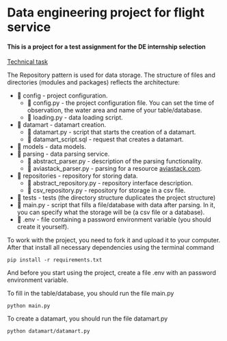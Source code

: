 # Data engineering project for flight service
#### This is a project for a test assignment for the DE internship selection

[Technical task](specification.md)

The Repository pattern is used for data storage. The structure of files
and directories (modules and packages) reflects the architecture:
- 📁 config - project configuration.
  - 📄 config.py - the project configuration file. You can set the time of observation, the water area and name of your table/database.
  - 📄 loading.py - data loading script.
- 📁 datamart - datamart creation.
  - 📄 datamart.py - script that starts the creation of a datamart.
  - 📄 datamart_script.sql - request that creates a datamart.
- 📁 models - data models.
- 📁 parsing - data parsing service.
  - 📄 abstract_parser.py - description of the parsing functionality.
  - 📄 aviastack_parser.py - parsing for a resource [aviastack.com](https://aviationstack.com).
- 📁 repositories - repository for storing data.
  - 📄 abstract_repository.py - repository interface description.
  - 📄 csv_repository.py - repository for storage in a csv file.
- 📁 tests - tests (the directory structure duplicates the project structure)
- 📄 main.py - script that fills a file/database with data after parsing. In it, you can specify what the storage will be (a csv file or a database).
- 📄 .env - file containing a password environment variable (you should create it yourself).

To work with the project, you need to fork it and upload it to your computer. Аfter that install all necessary dependencies using the terminal command
```
pip install -r requirements.txt
```
And before you start using the project, create a file .env with an password environment variable.

To fill in the table/database, you should run the file main.py
```
python main.py
```

To create a datamart, you should run the file datamart.py
```
python datamart/datamart.py
```
